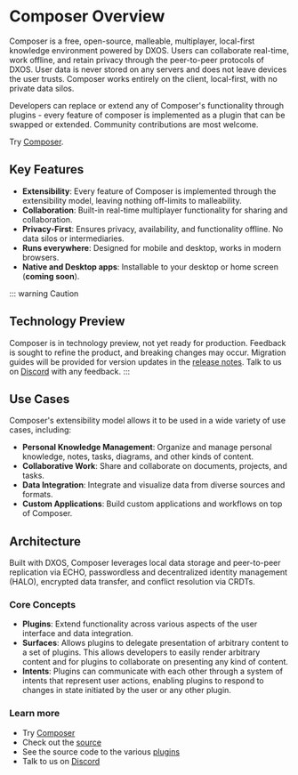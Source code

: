 # Composer Overview

Composer is a free, open-source, malleable, multiplayer, local-first knowledge environment powered by DXOS. Users can collaborate real-time, work offline, and retain privacy through the peer-to-peer protocols of DXOS. User data is never stored on any servers and does not leave devices the user trusts. Composer works entirely on the client, local-first, with no private data silos.

Developers can replace or extend any of Composer's functionality through plugins - every feature of composer is implemented as a plugin that can be swapped or extended. Community contributions are most welcome.

Try [Composer](https://composer.dxos.org).

## Key Features

- **Extensibility**: Every feature of Composer is implemented through the extensibility model, leaving nothing off-limits to malleability.
- **Collaboration**: Built-in real-time multiplayer functionality for sharing and collaboration.
- **Privacy-First**: Ensures privacy, availability, and functionality offline. No data silos or intermediaries.
- **Runs everywhere**: Designed for mobile and desktop, works in modern browsers.
- **Native and Desktop apps**: Installable to your desktop or home screen (**coming soon**).

::: warning Caution
## Technology Preview

Composer is in technology preview, not yet ready for production. Feedback is sought to refine the product, and breaking changes may occur. Migration guides will be provided for version updates in the [release notes](https://github.com/dxos/dxos/releases). Talk to us on [Discord](https://discord.gg/eXVfryv3sW) with any feedback.
:::

## Use Cases

Composer's extensibility model allows it to be used in a wide variety of use cases, including:
- **Personal Knowledge Management**: Organize and manage personal knowledge, notes, tasks, diagrams, and other kinds of content.
- **Collaborative Work**: Share and collaborate on documents, projects, and tasks.
- **Data Integration**: Integrate and visualize data from diverse sources and formats.
- **Custom Applications**: Build custom applications and workflows on top of Composer.

## Architecture

Built with DXOS, Composer leverages local data storage and peer-to-peer replication via ECHO, passwordless and decentralized identity management (HALO), encrypted data transfer, and conflict resolution via CRDTs.

### Core Concepts

- **Plugins**: Extend functionality across various aspects of the user interface and data integration.
- **Surfaces**: Allows plugins to delegate presentation of arbitrary content to a set of plugins. This allows developers to easily render arbitrary content and for plugins to collaborate on presenting any kind of content.
- **Intents**: Plugins can communicate with each other through a system of intents that represent user actions, enabling plugins to respond to changes in state initiated by the user or any other plugin.

### Learn more

- Try [Composer](https://composer.dxos.org) 
- Check out the [source](https://github.com/dxos/dxos/tree/main/packages/apps/composer-app)
- See the source code to the various [plugins](https://github.com/dxos/dxos/tree/main/packages/apps/plugins)
- Talk to us on [Discord](https://discord.gg/eXVfryv3sW)